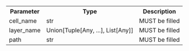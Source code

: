<table>
    <tr>
        <th>Parameter</th>
        <th>Type</th>
        <th>Description</th>
    </tr>
    <tr>
        <td>cell_name</td>
        <td>str</td>
        <td>MUST be filled</td>
    </tr>
    <tr>
        <td>layer_name</td>
        <td>Union[Tuple[Any, ...], List[Any]]</td>
        <td>MUST be filled</td>
    </tr>
    <tr>
        <td>path</td>
        <td>str</td>
        <td>MUST be filled</td>
    </tr>
</table>
